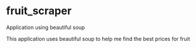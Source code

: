 # fruit_scraper

Application using beautiful soup

This application uses beautiful soup to help me find the best prices for fruit
